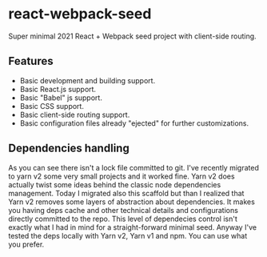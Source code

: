 # react-webpack-seed

Super minimal 2021 React + Webpack seed project with client-side routing.

## Features

- Basic development and building support.
- Basic React.js support.
- Basic "Babel" js support.
- Basic CSS support.
- Basic client-side routing support.
- Basic configuration files already "ejected" for further customizations.

## Dependencies handling

As you can see there isn't a lock file committed to git. I've recently migrated to yarn v2 some very small projects and it worked fine. Yarn v2 does actually twist some ideas behind the classic node dependencies management. Today I migrated also this scaffold but than I realized that Yarn v2 removes some layers of abstraction about dependencies. It makes you having deps cache and other technical details and configurations directly committed to the repo. This level of dependecies control isn't exactly what I had in mind for a straight-forward minimal seed. Anyway I've tested the deps locally with Yarn v2, Yarn v1 and npm. You can use what you prefer.